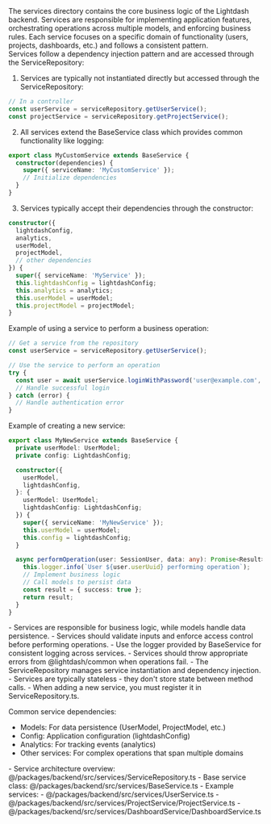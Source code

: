 <summary>
The services directory contains the core business logic of the Lightdash backend. Services are responsible for implementing application features, orchestrating operations across multiple models, and enforcing business rules. Each service focuses on a specific domain of functionality (users, projects, dashboards, etc.) and follows a consistent pattern.
</summary>

<howToUse>
Services follow a dependency injection pattern and are accessed through the ServiceRepository:

1. Services are typically not instantiated directly but accessed through the ServiceRepository:
```typescript
// In a controller
const userService = serviceRepository.getUserService();
const projectService = serviceRepository.getProjectService();
```

2. All services extend the BaseService class which provides common functionality like logging:
```typescript
export class MyCustomService extends BaseService {
  constructor(dependencies) {
    super({ serviceName: 'MyCustomService' });
    // Initialize dependencies
  }
}
```

3. Services typically accept their dependencies through the constructor:
```typescript
constructor({
  lightdashConfig,
  analytics,
  userModel,
  projectModel,
  // other dependencies
}) {
  super({ serviceName: 'MyService' });
  this.lightdashConfig = lightdashConfig;
  this.analytics = analytics;
  this.userModel = userModel;
  this.projectModel = projectModel;
}
```
</howToUse>

<codeExample>
Example of using a service to perform a business operation:

```typescript
// Get a service from the repository
const userService = serviceRepository.getUserService();

// Use the service to perform an operation
try {
  const user = await userService.loginWithPassword('user@example.com', 'password123');
  // Handle successful login
} catch (error) {
  // Handle authentication error
}
```

Example of creating a new service:

```typescript
export class MyNewService extends BaseService {
  private userModel: UserModel;
  private config: LightdashConfig;

  constructor({
    userModel,
    lightdashConfig,
  }: {
    userModel: UserModel;
    lightdashConfig: LightdashConfig;
  }) {
    super({ serviceName: 'MyNewService' });
    this.userModel = userModel;
    this.config = lightdashConfig;
  }

  async performOperation(user: SessionUser, data: any): Promise<Result> {
    this.logger.info(`User ${user.userUuid} performing operation`);
    // Implement business logic
    // Call models to persist data
    const result = { success: true };
    return result;
  }
}
```
</codeExample>

<importantToKnow>
- Services are responsible for business logic, while models handle data persistence.
- Services should validate inputs and enforce access control before performing operations.
- Use the logger provided by BaseService for consistent logging across services.
- Services should throw appropriate errors from @lightdash/common when operations fail.
- The ServiceRepository manages service instantiation and dependency injection.
- Services are typically stateless - they don't store state between method calls.
- When adding a new service, you must register it in ServiceRepository.ts.

Common service dependencies:
- Models: For data persistence (UserModel, ProjectModel, etc.)
- Config: Application configuration (lightdashConfig)
- Analytics: For tracking events (analytics)
- Other services: For complex operations that span multiple domains
</importantToKnow>

<links>
- Service architecture overview: @/packages/backend/src/services/ServiceRepository.ts
- Base service class: @/packages/backend/src/services/BaseService.ts
- Example services:
  - @/packages/backend/src/services/UserService.ts
  - @/packages/backend/src/services/ProjectService/ProjectService.ts
  - @/packages/backend/src/services/DashboardService/DashboardService.ts
</links>